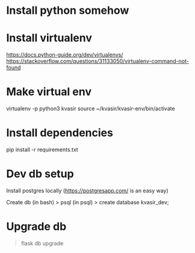 # Install python somehow

# Install virtualenv
https://docs.python-guide.org/dev/virtualenvs/
https://stackoverflow.com/questions/31133050/virtualenv-command-not-found

# Make virtual env
virtualenv -p python3 kvasir
source ~/kvasir/kvasir-env/bin/activate

# Install dependencies
pip install -r requirements.txt

# Dev db setup
Install postgres locally (https://postgresapp.com/ is an easy way)

Create db
(in bash) > psql
(in psql) > create database kvasir_dev;

# Upgrade db
> flask db upgrade